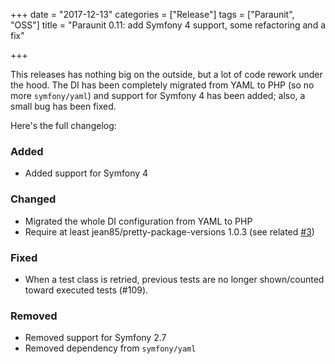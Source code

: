 +++
date = "2017-12-13"
categories = ["Release"]
tags = ["Paraunit", "OSS"]
title = "Paraunit 0.11: add Symfony 4 support, some refactoring and a fix"

+++

This releases has nothing big on the outside, but a lot of code rework under the hood. The DI has been completely migrated from YAML to PHP (so no more `symfony/yaml`) and support for Symfony 4 has been added; also, a small bug has been fixed.

Here's the full changelog:
### Added
 * Added support for Symfony 4

### Changed
 * Migrated the whole DI configuration from YAML to PHP 
 * Require at least jean85/pretty-package-versions 1.0.3 (see related [#3](https://github.com/Jean85/pretty-package-versions/issues/3))

### Fixed
 * When a test class is retried, previous tests are no longer shown/counted toward executed tests (#109). 

### Removed
 * Removed support for Symfony 2.7
 * Removed dependency from `symfony/yaml` 
